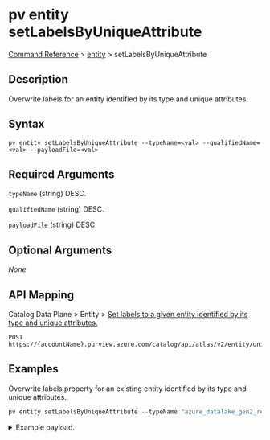# pv entity setLabelsByUniqueAttribute
[Command Reference](../../../README.md#command-reference) > [entity](./main.md) > setLabelsByUniqueAttribute

## Description
Overwrite labels for an entity identified by its type and unique attributes.

## Syntax
```
pv entity setLabelsByUniqueAttribute --typeName=<val> --qualifiedName=<val> --payloadFile=<val>
```

## Required Arguments
`typeName` (string)
DESC.

`qualifiedName` (string)
DESC.

`payloadFile` (string)
DESC.

## Optional Arguments
*None*

## API Mapping
Catalog Data Plane > Entity > [Set labels to a given entity identified by its type and unique attributes.](https://docs.microsoft.com/en-us/rest/api/purview/catalogdataplane/entity/set-labels-by-unique-attribute)
```
POST https://{accountName}.purview.azure.com/catalog/api/atlas/v2/entity/uniqueAttribute/type/{typeName}/labels
```

## Examples
Overwrite labels property for an existing entity identified by its type and unique attributes.
```powershell
pv entity setLabelsByUniqueAttribute --typeName "azure_datalake_gen2_resource_set" --qualifiedName "https://STORAGE_ACCOUNT.dfs.core.windows.net/bing/data/{N}/QueriesByCountry_{Year}-{Month}-{Day}_{N}-{N}-{N}.tsv" --payloadFile "/path/to/file.json"
```
<details><summary>Example payload.</summary>
<p>

```json
[
    "a",
    "b",
    "c"
]
```
</p>
</details>